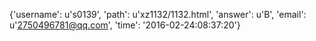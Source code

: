 {'username': u's0139', 'path': u'xz1132/1132.html', 'answer': u'B', 'email': u'2750496781@qq.com', 'time': '2016-02-24:08:37:20'}